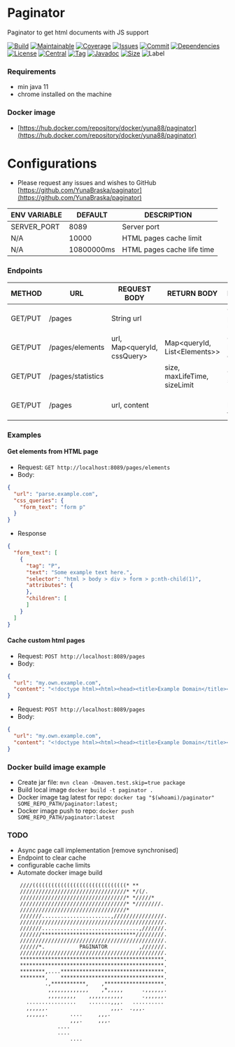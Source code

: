 # Paginator

Paginator to get html documents with JS support

[![Build][build_shield]][build_link]
[![Maintainable][maintainable_shield]][maintainable_link]
[![Coverage][coverage_shield]][coverage_link]
[![Issues][issues_shield]][issues_link]
[![Commit][commit_shield]][commit_link]
[![Dependencies][dependency_shield]][dependency_link]
[![License][license_shield]][license_link]
[![Central][central_shield]][central_link]
[![Tag][tag_shield]][tag_link]
[![Javadoc][javadoc_shield]][javadoc_link]
[![Size][size_shield]][size_shield]
![Label][label_shield]

[build_shield]: https://github.com/YunaBraska/paginator/workflows/JAVA_CI/badge.svg
[build_link]: https://github.com/YunaBraska/paginator/actions?query=workflow%3AJAVA_CI
[maintainable_shield]: https://img.shields.io/codeclimate/maintainability/YunaBraska/paginator?style=flat-square
[maintainable_link]: https://codeclimate.com/github/YunaBraska/paginator/maintainability
[coverage_shield]: https://img.shields.io/codeclimate/coverage/YunaBraska/paginator?style=flat-square
[coverage_link]: https://codeclimate.com/github/YunaBraska/paginator/test_coverage
[issues_shield]: https://img.shields.io/github/issues/YunaBraska/paginator?style=flat-square
[issues_link]: https://github.com/YunaBraska/paginator/commits/master
[commit_shield]: https://img.shields.io/github/last-commit/YunaBraska/paginator?style=flat-square
[commit_link]: https://github.com/YunaBraska/paginator/issues
[license_shield]: https://img.shields.io/github/license/YunaBraska/paginator?style=flat-square
[license_link]: https://github.com/YunaBraska/paginator/blob/master/LICENSE
[dependency_shield]: https://img.shields.io/librariesio/github/YunaBraska/paginator?style=flat-square
[dependency_link]: https://libraries.io/github/YunaBraska/paginator
[central_shield]: https://img.shields.io/maven-central/v/berlin.yuna/paginator?style=flat-square
[central_link]:https://search.maven.org/artifact/berlin.yuna/paginator
[tag_shield]: https://img.shields.io/github/v/tag/YunaBraska/paginator?style=flat-square
[tag_link]: https://github.com/YunaBraska/paginator/releases
[javadoc_shield]: https://javadoc.io/badge2/berlin.yuna/paginator/javadoc.svg?style=flat-square
[javadoc_link]: https://javadoc.io/doc/berlin.yuna/paginator
[size_shield]: https://img.shields.io/github/repo-size/YunaBraska/paginator?style=flat-square
[label_shield]: https://img.shields.io/badge/Yuna-QueenInside-blueviolet?style=flat-square
[gitter_shield]: https://img.shields.io/gitter/room/YunaBraska/paginator?style=flat-square
[gitter_link]: https://gitter.im/paginator/Lobby

### Requirements

* min java 11
* chrome installed on the machine

### Docker image
* [https://hub.docker.com/repository/docker/yuna88/paginator](https://hub.docker.com/repository/docker/yuna88/paginator)

# Configurations

* Please request any issues and wishes to
  GitHub [https://github.com/YunaBraska/paginator](https://github.com/YunaBraska/paginator)

| ENV VARIABLE | DEFAULT    | DESCRIPTION                |
|--------------|------------|----------------------------|
| SERVER_PORT  | 8089       | Server port                |
| N/A          | 10000      | HTML pages cache limit     |
| N/A          | 10800000ms | HTML pages cache life time |

### Endpoints

| METHOD  | URL               | REQUEST BODY                 | RETURN BODY                    | Description                   | 
| --------|-------------------|------------------------------|--------------------------------|-------------------------------|
| GET/PUT | /pages            | String url                   |                                | Get html page from url        |
| GET/PUT | /pages/elements   | url, Map\<queryId, cssQuery> | Map\<queryId, List\<Elements>> | Get specific html elements    |
| GET/PUT | /pages/statistics |                              | size, maxLifeTime, sizeLimit   | Get cache statistics          |
| GET/PUT | /pages            | url, content                 |                                | Manual add html page to cache |

### Examples

#### Get elements from HTML page

* Request: `GET http://localhost:8089/pages/elements`
* Body:

```json
{
  "url": "parse.example.com",
  "css_queries": {
    "form_text": "form p"
  }
}
```

* Response

```json
{
  "form_text": [
    {
      "tag": "P",
      "text": "Some example text here.",
      "selector": "html > body > div > form > p:nth-child(1)",
      "attributes": {
      },
      "children": [
      ]
    }
  ]
}
```

#### Cache custom html pages

* Request: `POST http://localhost:8089/pages`
* Body:

```json
{
  "url": "my.own.example.com",
  "content": "<!doctype html><html><head><title>Example Domain</title></head><body><div><h1>Example page</h1></div></body></html>"
}
```

* Request: `POST http://localhost:8089/pages`
* Body:

```json
{
  "url": "my.own.example.com",
  "content": "<!doctype html><html><head><title>Example Domain</title></head><body><div><h1>Example page</h1></div></body></html>"
}
```

### Docker build image example
* Create jar file: `mvn clean -Dmaven.test.skip=true package`
* Build local image `docker build -t paginator .`
* Docker image tag latest for repo: `docker tag "$(whoami)/paginator" SOME_REPO_PATH/paginator:latest;`
* Docker image push to repo:  `docker push SOME_REPO_PATH/paginator:latest`

### TODO

* Async page call implementation \[remove synchronised\]
* Endpoint to clear cache
* configurable cache limits
* Automate docker image build

```
    ////((((((((((((((((((((((((((((((* **         
    //////////////////////////////////* */(/.      
    //////////////////////////////////* */////*    
    //////////////////////////////////* *////////. 
    //////////////////////////////////*            
    ///////......................,////////////////.
    //////////////////////////////////////////////.
    ///////...............................,///////.
    ///////******************************/////////.
    //////////////////////////////////////////////.
    //////*.           PAGINATOR          ,///////.
    //////////////////////////////////////////////.
    **********************************************.
    **********************************************.
    ********,....*********************************.
    ********,    *********************************.
            .,***********,    ,*******************.
             ,,,,,,,,,,,,,    ,*,,,,,      .,,,,,,.
             ,,,,,,,,,    ,,,,,,,,,,,      .,,,,,,.
      ................    .......,,,.   .......... 
      ,,,,,,.                    ,,,.  .,,,.       
      ,,,,,,.       ....     ,,,.                  
                    ,,,.     ,,,.                  
                ....                               
                ....                               
                    ....                           
```